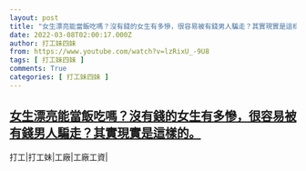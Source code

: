 ```yaml
---
layout: post
title: "女生漂亮能當飯吃嗎？沒有錢的女生有多慘，很容易被有錢男人騙走？其實現實是這樣的。"
date: 2022-03-08T02:00:17.000Z
author: 打工妹四妹
from: https://www.youtube.com/watch?v=lzRixU_-9U8
tags: [ 打工妹四妹 ]
comments: True
categories: [ 打工妹四妹 ]
---
```

<!--1646704817000-->
[女生漂亮能當飯吃嗎？沒有錢的女生有多慘，很容易被有錢男人騙走？其實現實是這樣的。](https://www.youtube.com/watch?v=lzRixU_-9U8)
------

<div>
打工|打工妹|工廠|工廠工資|
</div>
